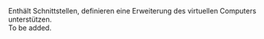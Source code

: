 <Namespace Name="Microsoft.Azure.Management.Compute.Fluent.VirtualMachineExtension.Definition">
  <Docs>
    <summary>Enthält Schnittstellen, definieren eine Erweiterung des virtuellen Computers unterstützen.</summary> 
    <remarks>To be added.</remarks>
  </Docs>
</Namespace>
